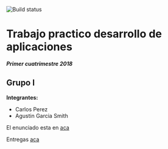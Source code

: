 ![Build status](https://travis-ci.org/agustingarciasmith/desapp-unq-grupo-i-012018.svg?branch=master)

# Trabajo practico desarrollo de aplicaciones
***Primer cuatrimestre 2018***

## Grupo I
**Integrantes:**
- Carlos Perez
- Agustin Garcia Smith


El enunciado esta en [aca](https://docs.google.com/document/d/1Qas45RRfuO0RWOrcojQHcmqL027Whgvd3JlyoBTkG2s/edit)

Entregas [aca](https://sites.google.com/site/unqdesarrollodeaplicaciones/my-calendar)